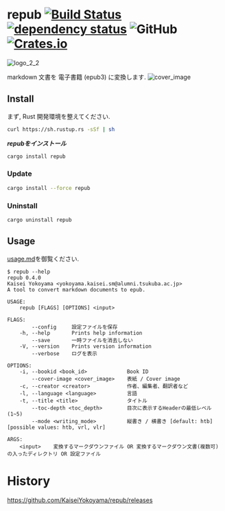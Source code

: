# repub [![Build Status](https://travis-ci.com/KaiseiYokoyama/repub.svg?branch=master)](https://travis-ci.com/KaiseiYokoyama/repub) [![dependency status](https://deps.rs/repo/github/KaiseiYokoyama/repub/status.svg)](https://deps.rs/repo/github/KaiseiYokoyama/repub) ![GitHub](https://img.shields.io/github/license/KaiseiYokoyama/repub) [![Crates.io](https://img.shields.io/crates/v/repub.svg?maxAge=2592000)](https://crates.io/crates/repub)
![logo_2_2](https://user-images.githubusercontent.com/8509057/65156816-addf6c80-da6a-11e9-8d16-74ef4a47a90e.png)

markdown 文書を 電子書籍 (epub3) に変換します. 
![cover_image](https://user-images.githubusercontent.com/8509057/64936464-0ce98980-d891-11e9-97f9-72925653c4ba.png)

## Install
まず, Rust 開発環境を整えてください. 
```bash
curl https://sh.rustup.rs -sSf | sh
```

***repubをインストール***

```bash
cargo install repub
```

### Update
```bash
cargo install --force repub
```

### Uninstall
```bash
cargo uninstall repub
```

## Usage
[usage.md](examples/usage/usage.md)を御覧ください. 

```
$ repub --help
repub 0.4.0
Kaisei Yokoyama <yokoyama.kaisei.sm@alumni.tsukuba.ac.jp>
A tool to convert markdown documents to epub.

USAGE:
    repub [FLAGS] [OPTIONS] <input>

FLAGS:
        --config     設定ファイルを保存
    -h, --help       Prints help information
        --save       一時ファイルを消去しない
    -V, --version    Prints version information
        --verbose    ログを表示

OPTIONS:
    -i, --bookid <book_id>             Book ID
        --cover-image <cover_image>    表紙 / Cover image
    -c, --creator <creator>            作者、編集者、翻訳者など
    -l, --language <language>          言語
    -t, --title <title>                タイトル
        --toc-depth <toc_depth>        目次に表示するHeaderの最低レベル(1~5)
        --mode <writing_mode>          縦書き / 横書き [default: htb]  [possible values: htb, vrl, vlr]

ARGS:
    <input>    変換するマークダウンファイル OR 変換するマークダウン文書(複数可)の入ったディレクトリ OR 設定ファイル
```

# History
https://github.com/KaiseiYokoyama/repub/releases